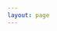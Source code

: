 ```yaml
---
layout: page
---
```


<!-- ## [Go 语言学习笔记](https://zhaohuabing.com/learning-golang)

## [Envoy 学习笔记](https://zhaohuabing.com/learning-envoy)  -->


